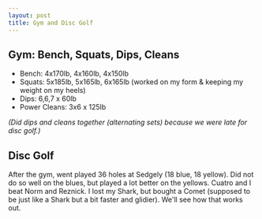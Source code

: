 ```yaml
---
layout: post
title: Gym and Disc Golf
---
```


## Gym: Bench, Squats, Dips, Cleans

- Bench: 4x170lb, 4x160lb, 4x150lb
- Squats: 5x185lb, 5x165lb, 6x165lb (worked on my form & keeping my weight on my heels)
- Dips: 6,6,7 x 60lb
- Power Cleans: 3x6 x 125lb

*(Did dips and cleans together (alternating sets) because we were late for disc golf.)*

## Disc Golf

After the gym, went played 36 holes at Sedgely (18 blue, 18 yellow). Did not do so well on the blues, but played a lot better on the yellows. Cuatro and I beat Norm and Reznick. I lost my Shark, but bought a Comet (supposed to be just like a Shark but a bit faster and glidier). We'll see how that works out.
